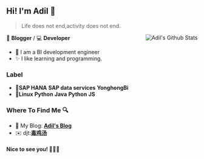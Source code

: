 ## Hi! I'm Adil 👋

> Life does not end,activity does not end.

<a href="#">
  <img align="right" alt="Adil's Github Stats" src="https://github-readme-stats.vercel.app/api?username=adil-zhang&show_icons=true&title_color=2196f3&icon_color=2196f3&text_color=4c4948&bg_color=ffffff&show_icons=true&count_private=true">
</a>

  🎨 **Blogger** / 💻 **Developer**

- 🎉 I am a BI development engineer
- ✨ I like learning and programming.



### Label

- 🔧**SAP HANA** **SAP data services** **YonghongBi**
- 📖**Linux** **Python** **Java** **Python** **JS**

### Where To Find Me 🔍

- 📝 My Blog: [**Adil's Blog**](https://adil.com.cn)
- ✉️ djt:[**毒鸡汤**](https://djt.adil.com.cn)



#### Nice to see you! 🤣🤣🤣





